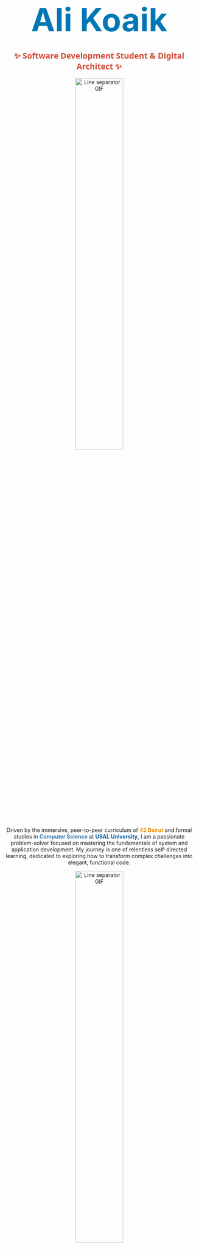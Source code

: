 
# <div align="center"><span style="color:#0077B5; font-size:3em; font-weight:bold;">Ali Koaik</span></div>
<h2 align="center"><span style="color:#D14836; font-family: 'Segoe UI', Tahoma, Geneva, Verdana, sans-serif;">✨ Software Development Student & Digital Architect ✨</span></h2>

<div align="center">
  <img src="https://user-images.githubusercontent.com/73097560/115834477-dbab4500-a447-11eb-908a-139a6edaec5c.gif" width="50%" alt="Line separator GIF">
</div>

<p align="center">
Driven by the immersive, peer-to-peer curriculum of <span style="color:#ED8B00; font-weight:bold;">42 Beirut</span> and formal studies in <span style="color:#3776AB; font-weight:bold;">Computer Science</span> at <span style="color:#00599C; font-weight:bold;">USAL University</span>, I am a passionate problem-solver focused on mastering the fundamentals of system and application development. My journey is one of relentless self-directed learning, dedicated to exploring how to transform complex challenges into elegant, functional code.
</p>

<div align="center">
  <img src="https://user-images.githubusercontent.com/73097560/115834477-dbab4500-a447-11eb-908a-139a6edaec5c.gif" width="50%" alt="Line separator GIF">
</div>

## <div align="center"><span style="color:#4EAA25; font-size:2em;">🛠️ My Digital Forge: Current Studies & Focus</span></div>

<p align="center">
My learning path is built on versatility, starting with the foundational power of <span style="color:#00599C; font-weight:bold;">C</span> and expanding into full-stack application development. I prioritize understanding core concepts over simple implementation.
</p>

<div align="center">
  <h3><span style="color:#F7DF1E;">Programming Languages</span></h3>
  <img src="https://img.shields.io/badge/C-00599C?style=for-the-badge&logo=c&logoColor=white" alt="C" />
  <img src="https://img.shields.io/badge/Python-3776AB?style=for-the-badge&logo=python&logoColor=white" alt="Python" />
  <img src="https://img.shields.io/badge/JavaScript-F7DF1E?style=for-the-badge&logo=javascript&logoColor=black" alt="JavaScript" />
  <img src="https://img.shields.io/badge/Java-ED8B00?style=for-the-badge&logo=java&logoColor=white" alt="Java" />
  <img src="https://img.shields.io/badge/Bash-4EAA25?style=for-the-badge&logo=gnu-bash&logoColor=white" alt="Bash" />

  <h3><span style="color:#7952B3;">Web Technologies & Databases</span></h3>
  <img src="https://img.shields.io/badge/Flask-000000?style=for-the-badge&logo=flask&logoColor=white" alt="Flask" />
  <img src="https://img.shields.io/badge/Bootstrap-7952B3?style=for-the-badge&logo=bootstrap&logoColor=white" alt="Bootstrap" />
  <img src="https://img.shields.io/badge/MySQL-4479A1?style=for-the-badge&logo=mysql&logoColor=white" alt="MySQL" />

  <h3><span style="color:#F05032;">Tools & Operating Systems</span></h3>
  <img src="https://img.shields.io/badge/Git-F05032?style=for-the-badge&logo=git&logoColor=white" alt="Git" />
  <img src="https://img.shields.io/badge/Linux-FCC624?style=for-the-badge&logo=linux&logoColor=black" alt="Linux" />
</div>

<div align="center">
  <img src="https://user-images.githubusercontent.com/73097560/115834477-dbab4500-a447-11eb-908a-139a6edaec5c.gif" width="50%" alt="Line separator GIF">
</div>

## <div align="center"><span style="color:#ED8B00; font-size:2em;">🔭 Current Path & Future Horizons</span></div>

<p align="center">
My studies emphasize independent project execution, pushing me to deeply understand the core concepts behind every tool I use. My focus is on expanding my knowledge and translating theory into practice.
</p>

-   <span style="color:#0077B5;">**<img src="https://img.icons8.com/color/25/000000/brain.png" alt="Brain Icon"/> Fundamental Problem-Solving**</span>: Developing strong algorithmic thinking, a core strength gained through the peer-to-peer projects at 42.
-   <span style="color:#3776AB;">**<img src="https://img.icons8.com/color/25/000000/internet.png" alt="Globe Icon"/> Full Stack Exploration**</span>: Actively learning how to integrate front-end design with robust backend logic and database management.
-   <span style="color:#ED8B00;">**<img src="https://img.icons8.com/color/25/000000/android-os.png" alt="Android Icon"/> Mobile Development**</span>: Currently studying **Java** for Android Studio and exploring cross-platform frameworks to build mobile applications.
-   <span style="color:#F05032;">**<img src="https://img.icons8.com/color/25/000000/3d-printer.png" alt="3D Printer Icon"/> 3D Graphics & Rendering**</span>: Starting to explore the principles of visual computation and creating interactive media.

<div align="center">
  <img src="https://user-images.githubusercontent.com/73097560/115834477-dbab4500-a447-11eb-908a-139a6edaec5c.gif" width="50%" alt="Line separator GIF">
</div>

## <div align="center"><span style="color:#FCC624; font-size:2em;">🤝 Let's Connect & Explore!</span></div>

<p align="center">
I'm always eager to meet others in the technology community, discuss open-source ideas, or collaborate on new learning projects.
</p>

<p align="center">
<a href="https://www.linkedin.com/in/ali-koaik-86a4b4272" target="_blank">
  <img src="https://img.shields.io/badge/LinkedIn-0077B5?style=for-the-badge&logo=linkedin&logoColor=white" alt="LinkedIn Badge"/>
</a>
<a href="mailto:alikoaik004@gmail.com" target="_blank">
  <img src="https://img.shields.io/badge/Gmail-D14836?style=for-the-badge&logo=gmail&logoColor=white" alt="Gmail Badge"/>
</a>
</p>

<h3 align="center">
    <span style="color:#4479A1; font-style:italic;">Go around!</span> Dive into my repositories below and see the projects I'm building as I progress on my learning journey—I'd love your feedback and collaboration.
</h3>

<div align="center">
  <img src="https://user-images.githubusercontent.com/73097560/115834477-dbab4500-a447-11eb-908a-139a6edaec5c.gif" width="50%" alt="Line separator GIF">
</div>

<p align="center">
✨ <span style="color:#F7DF1E; font-weight:bold;">Thank you for visiting my digital space. The best is yet to be coded!</span>
</p>

<div align="center">
  <img src="https://64.media.tumblr.com/f0449d0dd4b8d7814b744ec78d052b04/tumblr_p9o841wXb31vc9j9eo1_500.gifv" width="100%" alt="Coding Background GIF">
</div>
